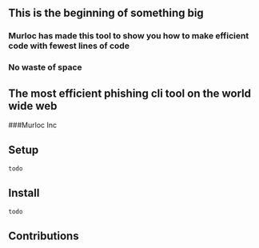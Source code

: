 ## This is the beginning of something big


### Murloc has made this tool to show you how to make efficient code with fewest lines of code


### No waste of space


## The most efficient phishing cli tool on the world wide web

###Murloc Inc

##  Setup
```todo```

## Install
```todo```

## Contributions
